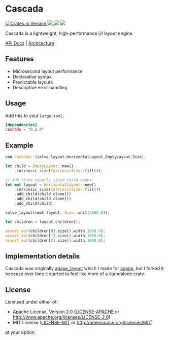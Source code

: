 
# Cascada
<div>
    <a href="https://crates.io/crates/cascada">
        <img alt="Crates.io Version" src="https://img.shields.io/crates/v/cascada">
    </a>
    <a href="https://docs.rs/cascada/latest/cascada/">
        <img src="https://img.shields.io/docsrs/cascada"/>
    </a>
    <img src="https://img.shields.io/github/actions/workflow/status/snubwoody/agape-rs/rust.yml"/>
    <a href="https://codecov.io/gh/snubwoody/cascada" > 
        <img src="https://codecov.io/gh/snubwoody/cascada/graph/badge.svg?token=PLYL0VUB5Y"/> 
    </a>
</div>

Cascada is a lightweight, high-performance UI layout engine.



[API Docs](https://docs.rs/cascada/latest/cascada) |
[Architecture](./ARCHITECTURE.md) 


## Features
- Microsecond layout performance
- Declarative syntax
- Predictable layouts
- Descriptive error handling

## Usage
Add this to your `Cargo.toml`.

```toml
[dependencies]
cascada = "0.2.0"
```

## Example

```rust
use cascada::{solve_layout,HorizontalLayout,EmptyLayout,Size};

let child = EmptyLayout::new()
    .intrinsic_size(IntrinsicSize::fill());

// Add three equally sized child nodes.
let mut layout = HorizontalLayout::new()
    .intrinsic_size(IntrinsicSize::fill())
    .add_child(child.clone())
    .add_child(child.clone())
    .add_child(child);

solve_layout(&mut layout, Size::unit(3000.0));

let children = layout.children();

assert_eq!(children[0].size().width,1000.0);
assert_eq!(children[1].size().width,1000.0);
assert_eq!(children[2].size().width,1000.0);
```

## Implementation details
Cascada was originally [agape_layout](https://crates.io/crates/agape_layout) which I made for 
[agape](https://crates.io/crates/agape), but I forked it because over time it started to feel 
like more of a standalone crate.

## License

Licensed under either of:

- Apache License, Version 2.0 ([LICENSE-APACHE](LICENSE-APACHE) or http://www.apache.org/licenses/LICENSE-2.0)
- MIT License ([LICENSE-MIT](LICENSE-MIT) or http://opensource.org/licenses/MIT)

at your option.

